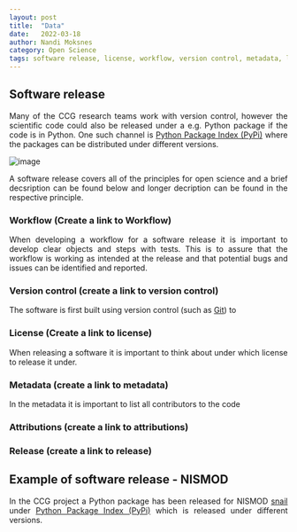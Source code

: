 ```yaml
---
layout: post
title:  "Data"
date:   2022-03-18 
author: Nandi Moksnes
category: Open Science
tags: software release, license, workflow, version control, metadata, license
---
```


<div style="text-align: justify">
  
## Software release
Many of the CCG research teams work with version control, however the scientific code could also be released under a e.g. Python package if the code is in Python. One such channel is [Python Package Index (PyPi)](https://pypi.org/) where the packages can be distributed under different versions.
  
![image](https://user-images.githubusercontent.com/30128518/159057301-cdf774d9-038a-4f8f-a9a1-93660d03cdf2.png)

A software release covers all of the principles for open science and a brief decsription can be found below and longer decription can be found in the respective principle.
  
### Workflow (Create a link to Workflow) 
When developing a workflow for a software release it is important to develop clear objects and steps with tests. This is to assure that the workflow is working as intended at the release and that potential bugs and issues can be identified and reported.
  
### Version control (create a link to version control)
The software is first built using version control (such as [Git](https://git-scm.com/)) to 

### License (Create a link to license)
When releasing a software it is important to think about under which license to release it under. 

### Metadata (create a link to metadata)
In the metadata it is important to list all contributors to the code 
 
### Attributions (create a link to attributions)


### Release (create a link to release)

  
## Example of software release - NISMOD
  
In the CCG project a Python package has been released for NISMOD [snail](https://github.com/nismod/snail/releases) under [Python Package Index (PyPi)](https://pypi.org/) which is released under different versions.

</div>
